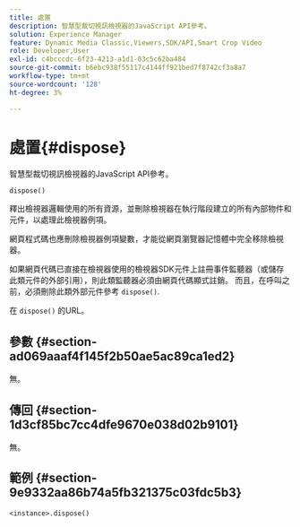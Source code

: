 ```yaml
---
title: 處置
description: 智慧型裁切視訊檢視器的JavaScript API參考。
solution: Experience Manager
feature: Dynamic Media Classic,Viewers,SDK/API,Smart Crop Video
role: Developer,User
exl-id: c4bcccdc-6f23-4213-a1d1-03c5c62ba484
source-git-commit: b6ebc938f55117c4144ff921bed7f8742cf3a8a7
workflow-type: tm+mt
source-wordcount: '128'
ht-degree: 3%

---
```


# 處置{#dispose}

智慧型裁切視訊檢視器的JavaScript API參考。

`dispose()`

釋出檢視器邏輯使用的所有資源，並刪除檢視器在執行階段建立的所有內部物件和元件，以處理此檢視器例項。

網頁程式碼也應刪除檢視器例項變數，才能從網頁瀏覽器記憶體中完全移除檢視器。

如果網頁代碼已直接在檢視器使用的檢視器SDK元件上註冊事件監聽器（或儲存此類元件的外部引用），則此類監聽器必須由網頁代碼顯式註銷。 而且，在呼叫之前，必須刪除此類外部元件參考 `dispose()`.

在 `dispose()` 的URL。

## 參數 {#section-ad069aaaf4f145f2b50ae5ac89ca1ed2}

無。

## 傳回 {#section-1d3cf85bc7cc4dfe9670e038d02b9101}

無。

## 範例 {#section-9e9332aa86b74a5fb321375c03fdc5b3}

```
<instance>.dispose()
```
